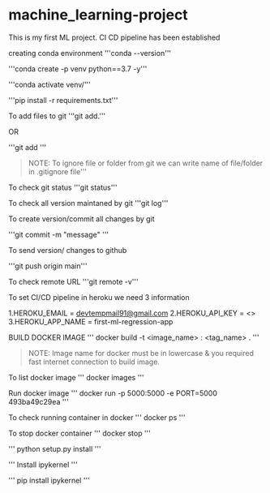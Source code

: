 # machine_learning-project
This is my first ML project.
CI CD pipeline has been established 

creating conda environment 
'''conda --version'''

'''conda create -p venv python==3.7 -y'''

'''conda activate venv/'''

'''pip install -r requirements.txt'''

To add files to git 
'''git add.'''

OR

'''git add <file name>'''

> NOTE: To ignore file or folder from git we can write name of file/folder in .gitignore file'''

To check git status
'''git status'''

To check all version maintaned by git
'''git log'''

To create version/commit all changes by git 

'''git commit -m "message" '''

To send version/ changes to github

'''git push origin main'''

To check remote URL
'''git remote -v'''

To set CI/CD pipeline in heroku we need 3 information

1.HEROKU_EMAIL = devtempmail91@gmail.com
2.HEROKU_API_KEY = <>
3.HEROKU_APP_NAME = first-ml-regression-app

BUILD DOCKER IMAGE
'''
docker build -t <image_name> : <tag_name> .
'''
> NOTE: Image name for docker must be in lowercase & you required fast internet connection to build image. 

To list docker image
'''
docker images
'''

Run docker image
'''
docker run -p 5000:5000 -e PORT=5000 493ba49c29ea
'''

To check running container in docker 
'''
docker ps
'''

To stop docker container
'''
docker stop <container id>
'''




'''
python setup.py install 
'''

'''
Install ipykernel
'''

'''
pip install ipykernel 
'''
